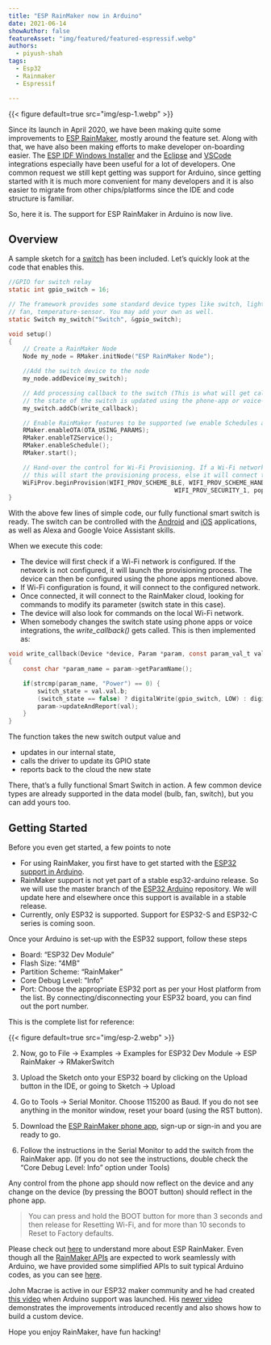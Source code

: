 ```yaml
---
title: "ESP RainMaker now in Arduino"
date: 2021-06-14
showAuthor: false
featureAsset: "img/featured/featured-espressif.webp"
authors:
  - piyush-shah
tags:
  - Esp32
  - Rainmaker
  - Espressif

---
```

{{< figure
    default=true
    src="img/esp-1.webp"
    >}}

Since its launch in April 2020, we have been making quite some improvements to [ESP RainMaker](https://rainmaker.espressif.com/), mostly around the feature set. Along with that, we have also been making efforts to make developer on-boarding easier. The [ESP IDF Windows Installer](https://docs.espressif.com/projects/esp-idf/en/latest/esp32/get-started/windows-setup.html#esp-idf-tools-installer) and the [Eclipse](https://github.com/espressif/idf-eclipse-plugin#installing-idf-plugin-using-update-site-url) and [VSCode](https://github.com/espressif/vscode-esp-idf-extension/blob/master/docs/tutorial/install.md) integrations especially have been useful for a lot of developers. One common request we still kept getting was support for Arduino, since getting started with it is much more convenient for many developers and it is also easier to migrate from other chips/platforms since the IDE and code structure is familiar.

So, here it is. The support for ESP RainMaker in Arduino is now live.

## Overview

A sample sketch for a [switch](https://github.com/espressif/arduino-esp32/tree/master/libraries/RainMaker/examples/RMakerSwitch) has been included. Let’s quickly look at the code that enables this.

```c
//GPIO for switch relay
static int gpio_switch = 16;

// The framework provides some standard device types like switch, lightbulb,
// fan, temperature-sensor. You may add your own as well.
static Switch my_switch("Switch", &gpio_switch);

void setup()
{
    // Create a RainMaker Node
    Node my_node = RMaker.initNode("ESP RainMaker Node");

    //Add the switch device to the node
    my_node.addDevice(my_switch);

    // Add processing callback to the switch (This is what will get called when
    // the state of the switch is updated using the phone-app or voice-assistants
    my_switch.addCb(write_callback);

    // Enable RainMaker features to be supported (we enable Schedules and OTA here)
    RMaker.enableOTA(OTA_USING_PARAMS);
    RMaker.enableTZService();
    RMaker.enableSchedule();
    RMaker.start();

    // Hand-over the control for Wi-Fi Provisioning. If a Wi-Fi network is not yet configured,
    // this will start the provisioning process, else it will connect to the Wi-Fi network
    WiFiProv.beginProvision(WIFI_PROV_SCHEME_BLE, WIFI_PROV_SCHEME_HANDLER_FREE_BTDM,
                                              WIFI_PROV_SECURITY_1, pop, service_name);
}
```

With the above few lines of simple code, our fully functional smart switch is ready. The switch can be controlled with the [Android](https://play.google.com/store/apps/details?id=com.espressif.rainmaker) and [iOS](https://apps.apple.com/app/esp-rainmaker/id1497491540) applications, as well as Alexa and Google Voice Assistant skills.

When we execute this code:

- The device will first check if a Wi-Fi network is configured. If the network is not configured, it will launch the provisioning process. The device can then be configured using the phone apps mentioned above.
- If Wi-Fi configuration is found, it will connect to the configured network.
- Once connected, it will connect to the RainMaker cloud, looking for commands to modify its parameter (switch state in this case).
- The device will also look for commands on the local Wi-Fi network.
- When somebody changes the switch state using phone apps or voice integrations, the *write_callback()* gets called. This is then implemented as:

```c
void write_callback(Device *device, Param *param, const param_val_t val, void *priv_data, write_ctx_t *ctx)
{
    const char *param_name = param->getParamName();

    if(strcmp(param_name, "Power") == 0) {
        switch_state = val.val.b;
        (switch_state == false) ? digitalWrite(gpio_switch, LOW) : digitalWrite(gpio_switch, HIGH);
        param->updateAndReport(val);
    }
}
```

The function takes the new switch output value and

- updates in our internal state,
- calls the driver to update its GPIO state
- reports back to the cloud the new state

There, that’s a fully functional Smart Switch in action. A few common device types are already supported in the data model (bulb, fan, switch), but you can add yours too.

## Getting Started

Before you even get started, a few points to note

- For using RainMaker, you first have to get started with the [ESP32 support in Arduino](https://github.com/espressif/arduino-esp32).
- RainMaker support is not yet part of a stable esp32-arduino release. So we will use the master branch of the [ESP32 Arduino](https://github.com/espressif/arduino-esp32) repository. We will update here and elsewhere once this support is available in a stable release.
- Currently, only ESP32 is supported. Support for ESP32-S and ESP32-C series is coming soon.

Once your Arduino is set-up with the ESP32 support, follow these steps

- Board: “ESP32 Dev Module”
- Flash Size: “4MB”
- Partition Scheme: “RainMaker”
- Core Debug Level: “Info”
- Port: Choose the appropriate ESP32 port as per your Host platform from the list. By connecting/disconnecting your ESP32 board, you can find out the port number.

This is the complete list for reference:

{{< figure
    default=true
    src="img/esp-2.webp"
    >}}

2. Now, go to File -> Examples -> Examples for ESP32 Dev Module -> ESP RainMaker -> RMakerSwitch

3. Upload the Sketch onto your ESP32 board by clicking on the Upload button in the IDE, or going to Sketch -> Upload

4. Go to Tools -> Serial Monitor. Choose 115200 as Baud. If you do not see anything in the monitor window, reset your board (using the RST button).

5. Download the [ESP RainMaker phone app](https://rainmaker.espressif.com/docs/quick-links.html#phone-apps), sign-up or sign-in and you are ready to go.

6. Follow the instructions in the Serial Monitor to add the switch from the RainMaker app. (If you do not see the instructions, double check the “Core Debug Level: Info” option under Tools)

Any control from the phone app should now reflect on the device and any change on the device (by pressing the BOOT button) should reflect in the phone app.

> You can press and hold the BOOT button for more than 3 seconds and then release for Resetting Wi-Fi, and for more than 10 seconds to Reset to Factory defaults.

Please check out [here](https://rainmaker.espressif.com/) to understand more about ESP RainMaker. Even though all the [RainMaker APIs](https://docs.espressif.com/projects/esp-rainmaker/en/latest/c-api-reference/index.html) are expected to work seamlessly with Arduino, we have provided some simplified APIs to suit typical Arduino codes, as you can see [here](https://github.com/espressif/arduino-esp32/tree/master/libraries/RainMaker#documentation).

John Macrae is active in our ESP32 maker community and he had created [this video](https://www.youtube.com/watch?v=g-Mw0-lzxdg) when Arduino support was launched. His [newer video](https://www.youtube.com/watch?v=eYVtHuLk008) demonstrates the improvements introduced recently and also shows how to build a custom device.

Hope you enjoy RainMaker, have fun hacking!
